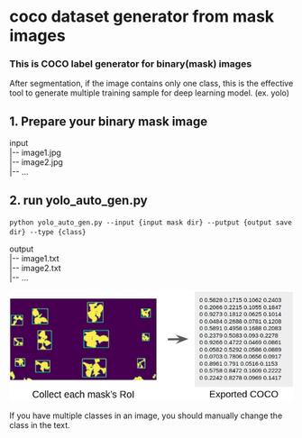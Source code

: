# coco dataset generator from mask images

### This is COCO label generator for binary(mask) images
After segmentation, if the image contains only one class, this is the effective tool to generate multiple training sample for deep learning model. (ex. yolo) 

## 1. Prepare your binary mask image

input \
  |-- image1.jpg \
  |-- image2.jpg \
  |-- ... 

## 2. run yolo_auto_gen.py
`python yolo_auto_gen.py --input {input mask dir} --putput {output save dir} --type {class}`

output \
  |-- image1.txt \
  |-- image2.txt \
  |-- ... 


![plot](./demo/yolo_gen.jpg)

If you have multiple classes in an image, you should manually change the class in the text.